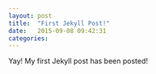 ```yaml
---
layout: post
title:  "First Jekyll Post!"
date:   2015-09-08 09:42:31
categories: 
---
```


Yay! My first Jekyll post has been posted!
